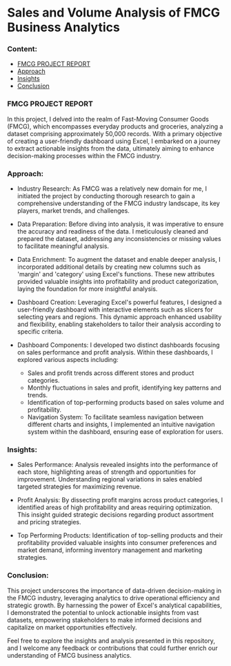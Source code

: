 # Sales and Volume Analysis of FMCG Business Analytics

### Content:
* [FMCG PROJECT REPORT](#FMCG-PROJECT-REPORT)
* [Approach](#Approach)
* [Insights](#Insights)
* [Conclusion](#Conclusion)

### FMCG PROJECT REPORT

In this project, I delved into the realm of Fast-Moving Consumer Goods (FMCG), which encompasses everyday products and groceries, analyzing a dataset comprising approximately 50,000 records. With a primary objective of creating a user-friendly dashboard using Excel, I embarked on a journey to extract actionable insights from the data, ultimately aiming to enhance decision-making processes within the FMCG industry.

### Approach:

* Industry Research: As FMCG was a relatively new domain for me, I initiated the project by conducting thorough research to gain a comprehensive understanding of the FMCG industry landscape, its key players, market trends, and challenges.

* Data Preparation: Before diving into analysis, it was imperative to ensure the accuracy and readiness of the data. I meticulously cleaned and prepared the dataset, addressing any inconsistencies or missing values to facilitate meaningful analysis.

* Data Enrichment: To augment the dataset and enable deeper analysis, I incorporated additional details by creating new columns such as 'margin' and 'category' using Excel's functions. These new attributes provided valuable insights into profitability and product categorization, laying the foundation for more insightful analysis.

* Dashboard Creation: Leveraging Excel's powerful features, I designed a user-friendly dashboard with interactive elements such as slicers for selecting years and regions. This dynamic approach enhanced usability and flexibility, enabling stakeholders to tailor their analysis according to specific criteria.

* Dashboard Components: I developed two distinct dashboards focusing on sales performance and profit analysis. Within these dashboards, I explored various aspects including:
  * Sales and profit trends across different stores and product categories.
  * Monthly fluctuations in sales and profit, identifying key patterns and trends.
  * Identification of top-performing products based on sales volume and profitability.
  * Navigation System: To facilitate seamless navigation between different charts and insights, I implemented an intuitive navigation system within the dashboard, ensuring ease of 
    exploration for users.

### Insights:

* Sales Performance: Analysis revealed insights into the performance of each store, highlighting areas of strength and opportunities for improvement. Understanding regional variations in sales enabled targeted strategies for maximizing revenue.

* Profit Analysis: By dissecting profit margins across product categories, I identified areas of high profitability and areas requiring optimization. This insight guided strategic decisions regarding product assortment and pricing strategies.

* Top Performing Products: Identification of top-selling products and their profitability provided valuable insights into consumer preferences and market demand, informing inventory management and marketing strategies.

### Conclusion:

This project underscores the importance of data-driven decision-making in the FMCG industry, leveraging analytics to drive operational efficiency and strategic growth. By harnessing the power of Excel's analytical capabilities, I demonstrated the potential to unlock actionable insights from vast datasets, empowering stakeholders to make informed decisions and capitalize on market opportunities effectively.

Feel free to explore the insights and analysis presented in this repository, and I welcome any feedback or contributions that could further enrich our understanding of FMCG business analytics.





